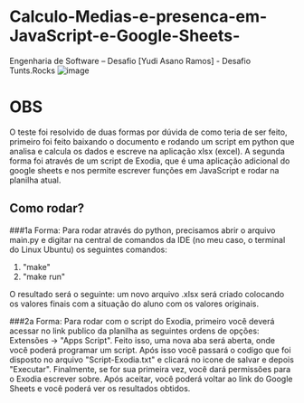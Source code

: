 # Calculo-Medias-e-presenca-em-JavaScript-e-Google-Sheets-
Engenharia de Software – Desafio [Yudi Asano Ramos] - Desafio Tunts.Rocks
![image](https://github.com/Yudiaramos/Calculo-Medias-e-presenca-em-JavaScript-e-Google-Sheets-/assets/71808184/c8c32b80-64a6-48d0-a971-80854d3b470b)


# OBS
O teste foi resolvido de duas formas por dúvida de como teria de ser feito, primeiro foi feito baixando o documento e rodando um script em python que analisa e calcula os dados e escreve na aplicação xlsx (excel). A segunda forma foi através de um script de Exodia, que é uma aplicação adicional do google sheets e nos permite escrever funções em JavaScript e rodar na planilha atual.

## Como rodar?
###1a Forma:
Para rodar através do python, precisamos abrir o arquivo main.py e digitar na central de comandos da IDE (no meu caso, o terminal do Linux Ubuntu) os seguintes comandos:
1. "make"
2. "make run"

O resultado será o seguinte: um novo arquivo .xlsx será criado colocando os valores finais com a situação do aluno com os valores originais.

###2a Forma:
Para rodar com o script do Exodia, primeiro você deverá acessar no link publico da planilha as seguintes ordens de opções: Extensões -> "Apps Script".
Feito isso, uma nova aba será aberta, onde você poderá programar um script. Após isso você passará o codigo que foi disposto no arquivo "Script-Exodia.txt" e clicará no icone de salvar e depois "Executar".
Finalmente, se for sua primeira vez, você dará permissões para o Exodia escrever sobre. Após aceitar, você poderá voltar ao link do Google Sheets e você poderá ver os resultados obtidos.
